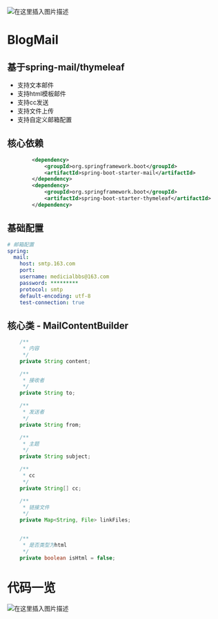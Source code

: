 ![在这里插入图片描述](https://imgconvert.csdnimg.cn/aHR0cHM6Ly93d3cuZGxibG9nLmNsdWIvZmlsZS8yMDIwMDQyNS9welBtaUhzay5wbmc?x-oss-process=image/format,png)
# BlogMail 
##  基于spring-mail/thymeleaf
- 支持文本邮件
- 支持html模板邮件
- 支持cc发送
- 支持文件上传
- 支持自定义邮箱配置

## 核心依赖
``` xml
		<dependency>
			<groupId>org.springframework.boot</groupId>
			<artifactId>spring-boot-starter-mail</artifactId>
		</dependency>
		<dependency>
			<groupId>org.springframework.boot</groupId>
			<artifactId>spring-boot-starter-thymeleaf</artifactId>
		</dependency>
```

## 基础配置

``` yml
# 邮箱配置
spring:
  mail:
    host: smtp.163.com
    port:
    username: medicialbbs@163.com
    password: *********
    protocol: smtp
    default-encoding: utf-8
    test-connection: true
```

## 核心类 - MailContentBuilder
``` java
    /**
     * 内容
     */
    private String content;

    /**
     * 接收者
     */
    private String to;

    /**
     * 发送者
     */
    private String from;

    /**
     * 主题
     */
    private String subject;

    /**
     * cc
     */
    private String[] cc;

    /**
     * 链接文件
     */
    private Map<String, File> linkFiles;


    /**
     * 是否类型为html
     */
    private boolean isHtml = false;
 ``` 
 #  代码一览
 ![在这里插入图片描述](https://img-blog.csdnimg.cn/20200726134001500.png)



